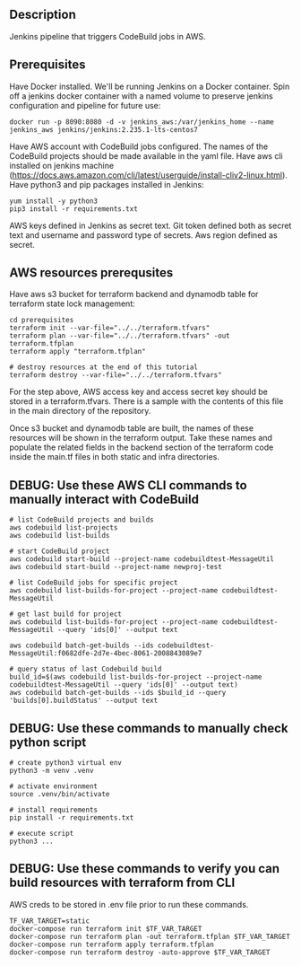 ## Description

Jenkins pipeline that triggers CodeBuild jobs in AWS.

## Prerequisites

Have Docker installed. We'll be running Jenkins on a Docker container.
Spin off a jenkins docker container with a named volume to preserve jenkins configuration and pipeline for future use:

```docker run -p 8090:8080 -d -v jenkins_aws:/var/jenkins_home --name jenkins_aws jenkins/jenkins:2.235.1-lts-centos7```

Have AWS account with CodeBuild jobs configured. The names of the CodeBuild projects should be made available in the yaml file.
Have aws cli installed on jenkins machine (https://docs.aws.amazon.com/cli/latest/userguide/install-cliv2-linux.html).
Have python3 and pip packages installed in Jenkins:
```
yum install -y python3
pip3 install -r requirements.txt
```

AWS keys defined in Jenkins as secret text.
Git token defined both as secret text and username and password type of secrets.
Aws region defined as secret.

## AWS resources prerequsites

Have aws s3 bucket for terraform backend and dynamodb table for terraform state lock management:
```
cd prerequisites
terraform init --var-file="../../terraform.tfvars"
terraform plan --var-file="../../terraform.tfvars" -out terraform.tfplan
terraform apply "terraform.tfplan"

# destroy resources at the end of this tutorial
terraform destroy --var-file="../../terraform.tfvars"
```

For the step above, AWS access key and access secret key should be stored in a terraform.tfvars.
There is a sample with the contents of this file in the main directory of the repository.

Once s3 bucket and dynamodb table are built, the names of these resources will be shown in the terraform output.
Take these names and populate the related fields in the backend section of the terraform code inside the main.tf files in both static and infra directories.

## DEBUG: Use these AWS CLI commands to manually interact with CodeBuild

```
# list CodeBuild projects and builds
aws codebuild list-projects
aws codebuild list-builds

# start CodeBuild project
aws codebuild start-build --project-name codebuildtest-MessageUtil
aws codebuild start-build --project-name newproj-test

# list CodeBuild jobs for specific project
aws codebuild list-builds-for-project --project-name codebuildtest-MessageUtil

# get last build for project
aws codebuild list-builds-for-project --project-name codebuildtest-MessageUtil --query 'ids[0]' --output text

aws codebuild batch-get-builds --ids codebuildtest-MessageUtil:f0682dfe-2d7e-4bec-8061-2008843089e7

# query status of last Codebuild build
build_id=$(aws codebuild list-builds-for-project --project-name codebuildtest-MessageUtil --query 'ids[0]' --output text)
aws codebuild batch-get-builds --ids $build_id --query 'builds[0].buildStatus' --output text
```

## DEBUG: Use these commands to manually check python script
```
# create python3 virtual env
python3 -m venv .venv

# activate environment
source .venv/bin/activate

# install requirements
pip install -r requirements.txt

# execute script
python3 ...
```

## DEBUG: Use these commands to verify you can build resources with terraform from CLI

AWS creds to be stored in .env file prior to run these commands.

```
TF_VAR_TARGET=static
docker-compose run terraform init $TF_VAR_TARGET
docker-compose run terraform plan -out terraform.tfplan $TF_VAR_TARGET
docker-compose run terraform apply terraform.tfplan
docker-compose run terraform destroy -auto-approve $TF_VAR_TARGET
```